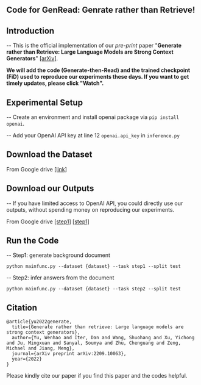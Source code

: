 ## Code for GenRead: Genrate rather than Retrieve!

## Introduction

-- This is the official implementation of our *pre-print* paper "**Generate rather than Retrieve: Large Language Models are Strong Context Generators**" [\[arXiv\]](https://arxiv.org/abs/2209.10063).

**We will add the code (Generate-then-Read) and the trained checkpoint (FiD) used to reproduce our experiments these days. If you want to get timely updates, please click "Watch".**

## Experimental Setup


-- Create an environment and install openai package via `pip install openai`.

-- Add your OpenAI API key at line 12 `openai.api_key` in `inference.py`

## Download the Dataset

From Google drive [\[link\]](https://drive.google.com/drive/folders/1lFFTklW_0HuR53hLpFdLClgfSAhXn_2f?usp=sharing)

## Download our Outputs

-- If you have limited access to OpenAI API, you could directly use our outputs, without spending money on reproducing our experiments. 

From Google drive [\[step1\]](https://drive.google.com/drive/folders/1u7VUOX2l86g4JkMPxPZ1vhMW8O7mwRZw?usp=sharing) [\[step1\]](https://drive.google.com/drive/folders/1s5chlju2Nzh4IqH1I49m73mwlnVL2318?usp=sharing)


## Run the Code

-- Step1: generate background document 

`python mainfunc.py --dataset {dataset} --task step1 --split test`

-- Step2: infer answers from the document

`python mainfunc.py --dataset {dataset} --task step2 --split test`

## Citation

```
@article{yu2022generate,
  title={Generate rather than retrieve: Large language models are strong context generators},
  author={Yu, Wenhao and Iter, Dan and Wang, Shuohang and Xu, Yichong and Ju, Mingxuan and Sanyal, Soumya and Zhu, Chenguang and Zeng, Michael and Jiang, Meng},
  journal={arXiv preprint arXiv:2209.10063},
  year={2022}
}
```

Please kindly cite our paper if you find this paper and the codes helpful.
